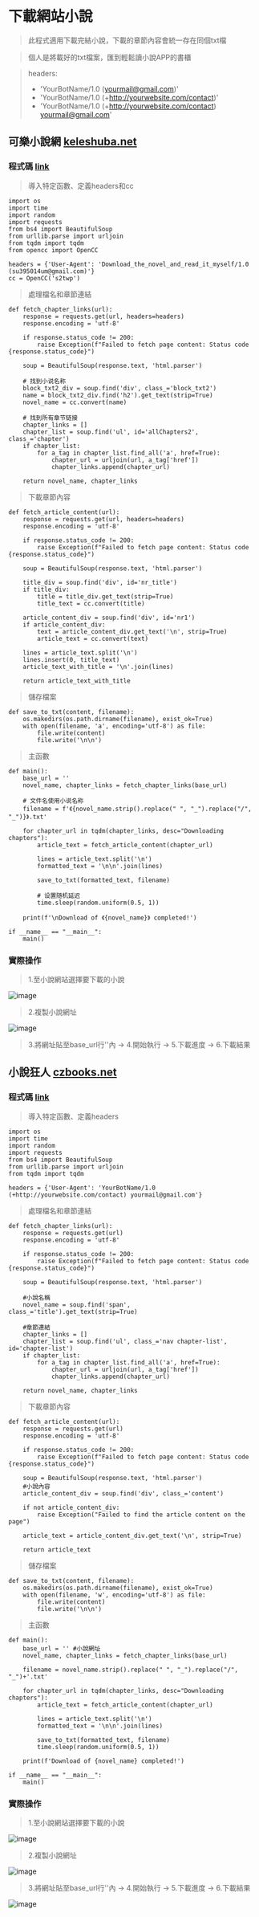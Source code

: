 # 下載網站小說
> 此程式適用下載完結小說，下載的章節內容會統一存在同個txt檔

> 個人是將載好的txt檔案，匯到輕鬆讀小說APP的書櫃

> headers:
> - 'YourBotName/1.0 (yourmail@gmail.com)'
> - 'YourBotName/1.0 (+http://yourwebsite.com/contact)'
> - 'YourBotName/1.0 (+http://yourwebsite.com/contact) yourmail@gmail.com'

## 可樂小說網 [keleshuba.net](https://www.keleshuba.net/)
### 程式碼 [link](https://github.com/JhihHan/download_novel/blob/main/keleshuba_net.py)
> 導入特定函數、定義headers和cc
```python=
import os
import time
import random
import requests
from bs4 import BeautifulSoup
from urllib.parse import urljoin
from tqdm import tqdm
from opencc import OpenCC

headers = {'User-Agent': 'Download_the_novel_and_read_it_myself/1.0 (su395014um@gmail.com)'}
cc = OpenCC('s2twp')
```
> 處理檔名和章節連結
```python=
def fetch_chapter_links(url):
    response = requests.get(url, headers=headers)
    response.encoding = 'utf-8'

    if response.status_code != 200:
        raise Exception(f"Failed to fetch page content: Status code {response.status_code}")

    soup = BeautifulSoup(response.text, 'html.parser')

    # 找到小说名称
    block_txt2_div = soup.find('div', class_='block_txt2')
    name = block_txt2_div.find('h2').get_text(strip=True)
    novel_name = cc.convert(name)

    # 找到所有章节链接
    chapter_links = []
    chapter_list = soup.find('ul', id='allChapters2', class_='chapter')
    if chapter_list:
        for a_tag in chapter_list.find_all('a', href=True):
            chapter_url = urljoin(url, a_tag['href'])
            chapter_links.append(chapter_url)

    return novel_name, chapter_links
```
> 下載章節內容
```python=
def fetch_article_content(url):
    response = requests.get(url, headers=headers)
    response.encoding = 'utf-8'

    if response.status_code != 200:
        raise Exception(f"Failed to fetch page content: Status code {response.status_code}")

    soup = BeautifulSoup(response.text, 'html.parser')
    
    title_div = soup.find('div', id='nr_title')
    if title_div:
        title = title_div.get_text(strip=True)
        title_text = cc.convert(title)
    
    article_content_div = soup.find('div', id='nr1')
    if article_content_div:
        text = article_content_div.get_text('\n', strip=True)
        article_text = cc.convert(text)

    lines = article_text.split('\n')
    lines.insert(0, title_text)
    article_text_with_title = '\n'.join(lines)

    return article_text_with_title
```
> 儲存檔案
```python=
def save_to_txt(content, filename):
    os.makedirs(os.path.dirname(filename), exist_ok=True)
    with open(filename, 'a', encoding='utf-8') as file:
        file.write(content)
        file.write('\n\n')
```
> 主函數
```python=
def main():
    base_url = ''
    novel_name, chapter_links = fetch_chapter_links(base_url)

    # 文件名使用小说名称
    filename = f'《{novel_name.strip().replace(" ", "_").replace("/", "_")}》.txt'

    for chapter_url in tqdm(chapter_links, desc="Downloading chapters"):
        article_text = fetch_article_content(chapter_url)

        lines = article_text.split('\n')
        formatted_text = '\n\n'.join(lines)

        save_to_txt(formatted_text, filename)

        # 设置随机延迟
        time.sleep(random.uniform(0.5, 1))

    print(f'\nDownload of 《{novel_name}》 completed!')

if __name__ == "__main__":
    main()
```
### 實際操作
> 1.至小說網站選擇要下載的小說

![image](https://github.com/JhihHan/download_novel/assets/117454279/b95d7632-b2f4-410a-85c8-7039dac53265)

> 2.複製小說網址

![image](https://github.com/JhihHan/download_novel/assets/117454279/c96db919-011d-4f05-8449-a64654edaafa)

> 3.將網址貼至base_url行''內 -> 4.開始執行 -> 5.下載進度 -> 6.下載結果



## 小說狂人 [czbooks.net](https://czbooks.net)
### 程式碼 [link](https://github.com/JhihHan/download_novel/blob/main/czbooks_net.py)
> 導入特定函數、定義headers
```python=
import os
import time
import random
import requests
from bs4 import BeautifulSoup
from urllib.parse import urljoin
from tqdm import tqdm

headers = {'User-Agent': 'YourBotName/1.0 (+http://yourwebsite.com/contact) yourmail@gmail.com'}
```
> 處理檔名和章節連結
```python=
def fetch_chapter_links(url):   
    response = requests.get(url)
    response.encoding = 'utf-8'

    if response.status_code != 200:
        raise Exception(f"Failed to fetch page content: Status code {response.status_code}")

    soup = BeautifulSoup(response.text, 'html.parser')

    #小說名稱    
    novel_name = soup.find('span', class_='title').get_text(strip=True)

    #章節連結
    chapter_links = []
    chapter_list = soup.find('ul', class_='nav chapter-list', id='chapter-list')
    if chapter_list:
        for a_tag in chapter_list.find_all('a', href=True):
            chapter_url = urljoin(url, a_tag['href'])
            chapter_links.append(chapter_url)
    
    return novel_name, chapter_links
```
> 下載章節內容
```python=
def fetch_article_content(url):
    response = requests.get(url)
    response.encoding = 'utf-8'

    if response.status_code != 200:
        raise Exception(f"Failed to fetch page content: Status code {response.status_code}")

    soup = BeautifulSoup(response.text, 'html.parser')
    #小說內容
    article_content_div = soup.find('div', class_='content')
    
    if not article_content_div:
        raise Exception("Failed to find the article content on the page")

    article_text = article_content_div.get_text('\n', strip=True)
    
    return article_text
```
> 儲存檔案
```python=
def save_to_txt(content, filename):
    os.makedirs(os.path.dirname(filename), exist_ok=True)
    with open(filename, 'w', encoding='utf-8') as file:
        file.write(content)
        file.write('\n\n')
```
> 主函數
```python=
def main():
    base_url = '' #小說網址
    novel_name, chapter_links = fetch_chapter_links(base_url)

    filename = novel_name.strip().replace(" ", "_").replace("/", "_")+'.txt'

    for chapter_url in tqdm(chapter_links, desc="Downloading chapters"):
        article_text = fetch_article_content(chapter_url)
        
        lines = article_text.split('\n')
        formatted_text = '\n\n'.join(lines)

        save_to_txt(formatted_text, filename)
        time.sleep(random.uniform(0.5, 1))
    
    print(f'Download of {novel_name} completed!')

if __name__ == "__main__":
    main()
```
### 實際操作
> 1.至小說網站選擇要下載的小說

![image](https://github.com/JhihHan/download_novel/assets/117454279/486b2997-d7f8-4804-ab41-29ef2a256ba3)

> 2.複製小說網址

![image](https://github.com/JhihHan/download_novel/assets/117454279/d5507306-5aa8-4f6d-a043-aa2ad6fbb290)

> 3.將網址貼至base_url行''內 -> 4.開始執行 -> 5.下載進度 -> 6.下載結果

![image](https://github.com/JhihHan/download_novel/assets/117454279/7e72e3cc-4aef-455e-8360-3d053d08c683)
